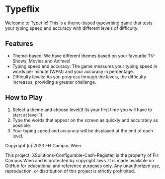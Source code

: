 # Typeflix

Welcome to Typeflix! This is a theme-based typewriting game that tests your typing speed and accuracy with different levels of difficulty.

## Features
- Theme-based: We have different themes based on your favourite TV-Shows, Movies and Animes!
- Typing speed and accuracy: The game measures your typing speed in words per minute (WPM) and your accuracy in percentage.
- Difficulty levels: As you progress through the levels, the difficulty increases, providing a greater challenge.

## How to Play
1. Select a theme and choose level(if its your first time you will have to start at level 1).
2. Type the words that appear on the screen as quickly and accurately as possible.
3. Your typing speed and accuracy will be displayed at the end of each level.

Copyright (c) 2023 FH Campus Wien

This project, XSolutions-Configurable-Cash-Register, is the property of FH Campus Wien and is protected by copyright laws. It is made available on GitHub for educational and reference purposes only. Any unauthorized use, reproduction, or distribution of this project is strictly prohibited.
